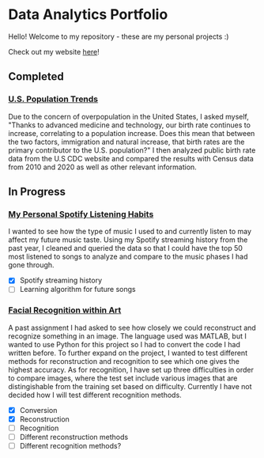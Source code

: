 # Data Analytics Portfolio
Hello! Welcome to my repository - these are my personal projects :)

Check out my website [here](https://chloerushing.wixsite.com/da-portfolio)!

## Completed
### [U.S. Population Trends](https://github.com/chloelinli/chloelinli.github.io/tree/main/projects/us_population_trends)
Due to the concern of overpopulation in the United States, I asked myself, "Thanks to advanced medicine and technology, our birth rate continues to increase, correlating to a population increase. Does this mean that between the two factors, immigration and natural increase, that birth rates are the primary contributor to the U.S. population?" I then analyzed public birth rate data from the U.S CDC website and compared the results with Census data from 2010 and 2020 as well as other relevant information.

## In Progress
### [My Personal Spotify Listening Habits](https://github.com/chloelinli/chloelinli.github.io/tree/main/projects/spotify_listening)
I wanted to see how the type of music I used to and currently listen to may affect my future music taste. Using my Spotify streaming history from the past year, I cleaned and queried the data so that I could have the top 50 most listened to songs to analyze and compare to the music phases I had gone through.
- [x] Spotify streaming history
- [ ] Learning algorithm for future songs

### [Facial Recognition within Art](https://github.com/chloelinli/chloelinli.github.io/tree/main/projects/art_facial_recognition)
A past assignment I had asked to see how closely we could reconstruct and recognize something in an image. The language used was MATLAB, but I wanted to use Python for this project so I had to convert the code I had written before. To further expand on the project, I wanted to test different methods for reconstruction and recognition to see which one gives the highest accuracy. As for recognition, I have set up three difficulties in order to compare images, where the test set include various images that are distingishable from the training set based on difficulty. Currently I have not decided how I will test different recognition methods.
- [x] Conversion
- [x] Reconstruction
- [ ] Recognition
- [ ] Different reconstruction methods
- [ ] Different recognition methods?

